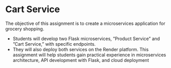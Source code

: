 # Cart Service
The objective of this assignment is to create a microservices application for grocery shopping.
- Students will develop two Flask microservices, ”Product Service” and ”Cart Service,” with specific endpoints.
- They will also deploy both services on the Render platform. This assignment will help students gain practical experience in microservices architecture, API development with Flask, and cloud deployment
